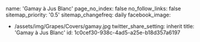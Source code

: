 name: 'Gamay à Jus Blanc'
page_no_index: false
no_follow_links: false
sitemap_priority: '0.5'
sitemap_changefreq: daily
facebook_image:
  - /assets/img/Grapes/Covers/gamay.jpg
twitter_share_setting: inherit
title: 'Gamay à Jus Blanc'
id: 1c0cef30-938c-4ad5-a25e-b18d357a6197
